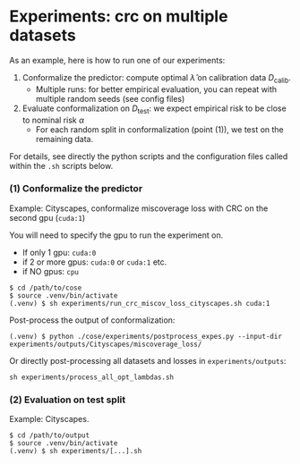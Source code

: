 # Experiments: crc on multiple datasets

As an example, here is how to run one of our experiments:
1. Conformalize the predictor: compute optimal $\hat{\lambda}$ on calibration data $D_{\text{calib}}$.
    - Multiple runs: for better empirical evaluation, you can repeat with multiple random seeds (see config files)
2. Evaluate conformalization on $D_{\text{test}}$: we expect empirical risk to be close to nominal risk $\alpha$
    - For each random split in conformalization (point (1)), we test on the remaining data.

For details, see directly the python scripts and the configuration files called within the `.sh` scripts below.

### (1) Conformalize the predictor
Example: Cityscapes, conformalize miscoverage loss with CRC on the second gpu (`cuda:1`)

You will need to specify the gpu to run the experiment on.
- If only 1 gpu: `cuda:0`
- if 2 or more gpus: `cuda:0` or `cuda:1` etc.
- if NO gpus: `cpu`

```
$ cd /path/to/cose
$ source .venv/bin/activate
(.venv) $ sh experiments/run_crc_miscov_loss_cityscapes.sh cuda:1
```

Post-process the output of conformalization:
```
(.venv) $ python ./cose/experiments/postprocess_expes.py --input-dir experiments/outputs/Cityscapes/miscoverage_loss/
```

Or directly post-processing all datasets and losses in `experiments/outputs`:
```
sh experiments/process_all_opt_lambdas.sh
```

### (2) Evaluation on test split
Example: Cityscapes.

```
$ cd /path/to/output
$ source .venv/bin/activate
(.venv) $ sh experiments/[...].sh